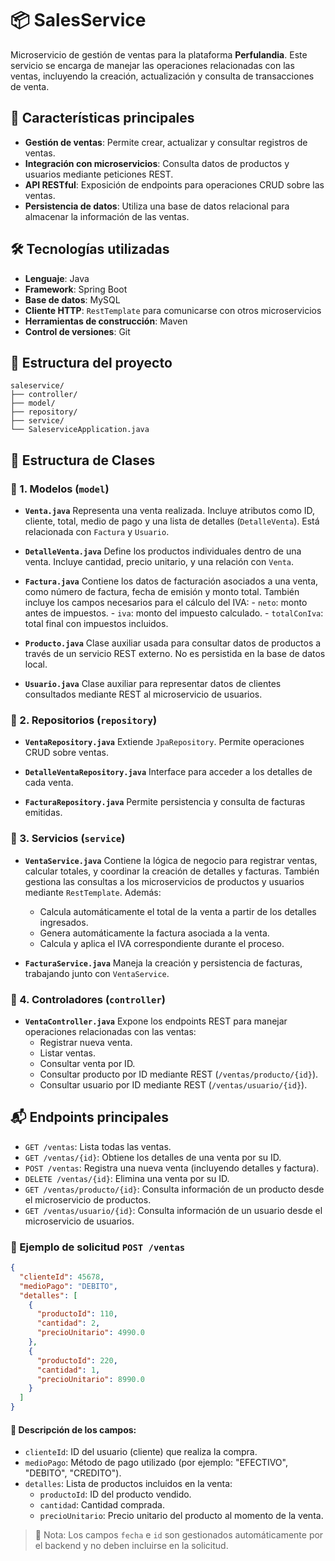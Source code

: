 # 📦 SalesService

Microservicio de gestión de ventas para la plataforma **Perfulandia**. Este servicio se encarga de manejar las operaciones relacionadas con las ventas, incluyendo la creación, actualización y consulta de transacciones de venta.

## 🚀 Características principales

- **Gestión de ventas**: Permite crear, actualizar y consultar registros de ventas.
- **Integración con microservicios**: Consulta datos de productos y usuarios mediante peticiones REST.
- **API RESTful**: Exposición de endpoints para operaciones CRUD sobre las ventas.
- **Persistencia de datos**: Utiliza una base de datos relacional para almacenar la información de las ventas.

## 🛠️ Tecnologías utilizadas

- **Lenguaje**: Java
- **Framework**: Spring Boot
- **Base de datos**: MySQL
- **Cliente HTTP**: `RestTemplate` para comunicarse con otros microservicios
- **Herramientas de construcción**: Maven
- **Control de versiones**: Git

## 📂 Estructura del proyecto

```
saleservice/
├── controller/
├── model/
├── repository/
├── service/
└── SaleserviceApplication.java
```

## 🧱 Estructura de Clases

### 📌 1. Modelos (`model`)

- **`Venta.java`**  Representa una venta realizada. Incluye atributos como ID, cliente, total, medio de pago y una lista de detalles (`DetalleVenta`). Está relacionada con `Factura` y `Usuario`.

- **`DetalleVenta.java`**  Define los productos individuales dentro de una venta. Incluye cantidad, precio unitario, y una relación con `Venta`.

- **`Factura.java`**  Contiene los datos de facturación asociados a una venta, como número de factura, fecha de emisión y monto total.  También incluye los campos necesarios para el cálculo del IVA:  - `neto`: monto antes de impuestos.  - `iva`: monto del impuesto calculado.  - `totalConIva`: total final con impuestos incluidos.

- **`Producto.java`**  Clase auxiliar usada para consultar datos de productos a través de un servicio REST externo. No es persistida en la base de datos local.

- **`Usuario.java`**  Clase auxiliar para representar datos de clientes consultados mediante REST al microservicio de usuarios.

### 📌 2. Repositorios (`repository`)

- **`VentaRepository.java`**  Extiende `JpaRepository`. Permite operaciones CRUD sobre ventas.

- **`DetalleVentaRepository.java`**  Interface para acceder a los detalles de cada venta.

- **`FacturaRepository.java`**  Permite persistencia y consulta de facturas emitidas.

### 📌 3. Servicios (`service`)

- **`VentaService.java`**  Contiene la lógica de negocio para registrar ventas, calcular totales, y coordinar la creación de detalles y facturas. También gestiona las consultas a los microservicios de productos y usuarios mediante `RestTemplate`.  Además:
  - Calcula automáticamente el total de la venta a partir de los detalles ingresados.
  - Genera automáticamente la factura asociada a la venta.
  - Calcula y aplica el IVA correspondiente durante el proceso.

- **`FacturaService.java`**  Maneja la creación y persistencia de facturas, trabajando junto con `VentaService`.

### 📌 4. Controladores (`controller`)

- **`VentaController.java`**  Expone los endpoints REST para manejar operaciones relacionadas con las ventas:
  - Registrar nueva venta.
  - Listar ventas.
  - Consultar venta por ID.
  - Consultar producto por ID mediante REST (`/ventas/producto/{id}`).
  - Consultar usuario por ID mediante REST (`/ventas/usuario/{id}`).

## 📬 Endpoints principales

- `GET /ventas`: Lista todas las ventas.
- `GET /ventas/{id}`: Obtiene los detalles de una venta por su ID.
- `POST /ventas`: Registra una nueva venta (incluyendo detalles y factura).
- `DELETE /ventas/{id}`: Elimina una venta por su ID.
- `GET /ventas/producto/{id}`: Consulta información de un producto desde el microservicio de productos.
- `GET /ventas/usuario/{id}`: Consulta información de un usuario desde el microservicio de usuarios.

### 📝 Ejemplo de solicitud `POST /ventas`

```json
{
  "clienteId": 45678,
  "medioPago": "DEBITO",
  "detalles": [
    {
      "productoId": 110,
      "cantidad": 2,
      "precioUnitario": 4990.0
    },
    {
      "productoId": 220,
      "cantidad": 1,
      "precioUnitario": 8990.0
    }
  ]
}
```

#### 🔎 Descripción de los campos:

- `clienteId`: ID del usuario (cliente) que realiza la compra.
- `medioPago`: Método de pago utilizado (por ejemplo: "EFECTIVO", "DEBITO", "CREDITO").
- `detalles`: Lista de productos incluidos en la venta:
  - `productoId`: ID del producto vendido.
  - `cantidad`: Cantidad comprada.
  - `precioUnitario`: Precio unitario del producto al momento de la venta.

> 📝 Nota: Los campos `fecha` e `id` son gestionados automáticamente por el backend y no deben incluirse en la solicitud.
